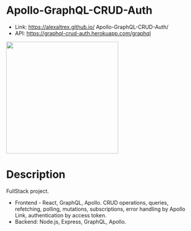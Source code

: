 # Apollo-GraphQL-CRUD-Auth
* Link: https://alexaltrex.github.io/ Apollo-GraphQL-CRUD-Auth/
* API: https://graphql-crud-auth.herokuapp.com/graphql

<img src="https://user-images.githubusercontent.com/56224288/192983775-5682d0e4-863a-46d7-8505-5f317ab51ab3.jpg" height="300">

# Description
FullStack project. 
* Frontend - React, GraphQL, Apollo. CRUD operations, queries, refetching, polling, mutations, subscriptions, error handling by Apollo Link, authentication by access token.
* Backend: Node.js, Express, GraphQL, Apollo.
